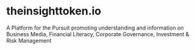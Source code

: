 # theinsighttoken.io
A Platform for the Pursuit promoting understanding and information on Business Media, Financial Literacy, Corporate Governance, Investment &amp; Risk Management
